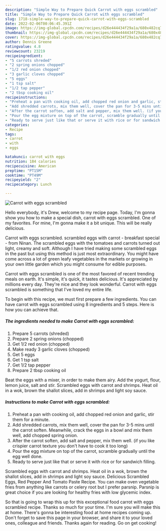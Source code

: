 ```yaml
---
description: "Simple Way to Prepare Quick Carrot with eggs scrambled"
title: "Simple Way to Prepare Quick Carrot with eggs scrambled"
slug: 1718-simple-way-to-prepare-quick-carrot-with-eggs-scrambled
date: 2022-02-06T00:06:45.391Z
image: https://img-global.cpcdn.com/recipes/d26e444434f29a1a/680x482cq70/carrot-with-eggs-scrambled-recipe-main-photo.jpg
thumbnail: https://img-global.cpcdn.com/recipes/d26e444434f29a1a/680x482cq70/carrot-with-eggs-scrambled-recipe-main-photo.jpg
cover: https://img-global.cpcdn.com/recipes/d26e444434f29a1a/680x482cq70/carrot-with-eggs-scrambled-recipe-main-photo.jpg
author: Dennis Greene
ratingvalue: 4.8
reviewcount: 23219
recipeingredient:
- "5 carrots shreded"
- "2 spring onions chopped"
- "1/2 red onion chopped"
- "3 garlic cloves chopped"
- "5 eggs"
- "1 tsp salt"
- "1/2 tap pepper"
- "2 tbsp cooking oil"
recipeinstructions:
- "Preheat a pan with cooking oil, add chopped red onion and garlic, stir them for a minute."
- "Add shredded carrots, mix them well, cover the pan for 3-5 mins until the carrot soften. Meanwhile, crack the eggs in a bowl and mix them well, add chopped spring onion."
- "After the carrot soften, add salt and pepper, mix them well. (if you like crispier carrot texture you don&#39;t have to cook it too long)"
- "Pour the egg mixture on top of the carrot, scramble gradually until the egg well done."
- "Ready to serve just like that or serve it with rice or for sandwich filling."
categories:
- Recipe
tags:
- carrot
- with
- eggs

katakunci: carrot with eggs 
nutrition: 184 calories
recipecuisine: American
preptime: "PT15M"
cooktime: "PT49M"
recipeyield: "2"
recipecategory: Lunch

---
```



![Carrot with eggs scrambled](https://img-global.cpcdn.com/recipes/d26e444434f29a1a/680x482cq70/carrot-with-eggs-scrambled-recipe-main-photo.jpg)

Hello everybody, it's Drew, welcome to my recipe page. Today, I'm gonna show you how to make a special dish, carrot with eggs scrambled. One of my favorites. For mine, I'm gonna make it a bit unique. This will be really delicious.

Carrot with eggs scrambled. scrambled eggs with carrot - breakfast special - from Ninan. The scrambled eggs with the tomatoes and carrots turned out light, creamy and soft. Although I have tried making some scrambled eggs in the past but using this method is just most extraordinary. You might have come across a lot of green leafy vegetables in the markets or growing in your own little garden which you might consume for edible purposes.

Carrot with eggs scrambled is one of the most favored of recent trending meals on earth. It's simple, it's quick, it tastes delicious. It's appreciated by millions every day. They're nice and they look wonderful. Carrot with eggs scrambled is something that I've loved my entire life.


To begin with this recipe, we must first prepare a few ingredients. You can have carrot with eggs scrambled using 8 ingredients and 5 steps. Here is how you can achieve that.

<!--inarticleads1-->

##### The ingredients needed to make Carrot with eggs scrambled:

1. Prepare 5 carrots (shreded)
1. Prepare 2 spring onions (chopped)
1. Get 1/2 red onion (chopped)
1. Make ready 3 garlic cloves (chopped)
1. Get 5 eggs
1. Get 1 tsp salt
1. Get 1/2 tap pepper
1. Prepare 2 tbsp cooking oil


Beat the eggs with a mixer, in order to make them airy. Add the yogurt, flour, lemon juice, salt and stir. Scrambled eggs with carrot and shrimps. Heat oil in a wok, brown the shallot slices, add in shrimps and light soy sauce. 

<!--inarticleads2-->

##### Instructions to make Carrot with eggs scrambled:

1. Preheat a pan with cooking oil, add chopped red onion and garlic, stir them for a minute.
1. Add shredded carrots, mix them well, cover the pan for 3-5 mins until the carrot soften. Meanwhile, crack the eggs in a bowl and mix them well, add chopped spring onion.
1. After the carrot soften, add salt and pepper, mix them well. (if you like crispier carrot texture you don&#39;t have to cook it too long)
1. Pour the egg mixture on top of the carrot, scramble gradually until the egg well done.
1. Ready to serve just like that or serve it with rice or for sandwich filling.


Scrambled eggs with carrot and shrimps. Heat oil in a wok, brown the shallot slices, add in shrimps and light soy sauce. Delicious Scrambled Eggs, Red Pepper And Tomato Paste Recipe. You can make oven vegetable fries from anything like carrots or celery root but I prefer parsnip. Parsnip is great choice if you are looking for healthy fries with low glycemic index. 

So that is going to wrap this up for this exceptional food carrot with eggs scrambled recipe. Thanks so much for your time. I'm sure you will make this at home. There's gonna be interesting food at home recipes coming up. Don't forget to save this page in your browser, and share it to your loved ones, colleague and friends. Thanks again for reading. Go on get cooking!
